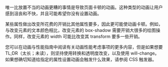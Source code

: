 唯一比放置不当的动画更糟的事情是导致页面卡顿的动画。这种类型的动画让用户感到沮丧和不快，并且可能希望你没有设置动画。

某些属性做出改变所花费的开销比其他属性要多，因此更可能使动画卡顿。例如，与改变元素的文本颜色相比，改变元素的 box-shadow 
需要开销大很多的绘图操作。同样，改变元素的 width 可能比改变其 transform 要多一些开销。

您可以在动画与性能指南中阅读有关动画性能考虑事项的更多内容，但是如果想要 TL;DR（太长；未读），则坚持使用转换和透明度改变，以及使用 will-change。如果想确切知道给指定的属性设置动画会触发什么效果，请参阅 CSS 触发器。
